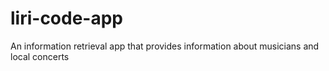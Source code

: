 # liri-code-app
An information retrieval app that provides information about musicians and local concerts
